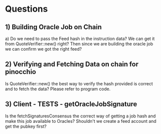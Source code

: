# Questions

## 1) Building Oracle Job on Chain

a) Do we need to pass the Feed hash in the instruction data? We can get it from
QuoteVerifier::new() right? Then since we are building the oracle job we can
confirm we got the right feed?

## 2) Verifying and Fetching Data on chain for pinocchio

Is QuoteVerifier::new() the best way to verify the hash provided is correct and
to fetch the data? Please refer to program code.

## 3) Client - TESTS - getOracleJobSignature

Is the fetchSignaturesConsensus the correct way of getting a job hash and make
this job available to Oracles? Shouldn't we create a feed account and get the
pubkey first?
